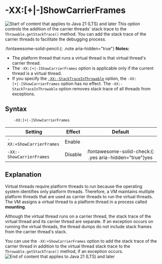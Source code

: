 <!--
* Copyright (c) 2017, 2025 IBM Corp. and others
*
* This program and the accompanying materials are made
* available under the terms of the Eclipse Public License 2.0
* which accompanies this distribution and is available at
* https://www.eclipse.org/legal/epl-2.0/ or the Apache
* License, Version 2.0 which accompanies this distribution and
* is available at https://www.apache.org/licenses/LICENSE-2.0.
*
* This Source Code may also be made available under the
* following Secondary Licenses when the conditions for such
* availability set forth in the Eclipse Public License, v. 2.0
* are satisfied: GNU General Public License, version 2 with
* the GNU Classpath Exception [1] and GNU General Public
* License, version 2 with the OpenJDK Assembly Exception [2].
*
* [1] https://www.gnu.org/software/classpath/license.html
* [2] https://openjdk.org/legal/assembly-exception.html
*
* SPDX-License-Identifier: EPL-2.0 OR Apache-2.0 OR GPL-2.0-only WITH Classpath-exception-2.0 OR GPL-2.0-only WITH OpenJDK-assembly-exception-1.0
-->

# -XX:\[+|-\]ShowCarrierFrames

![Start of content that applies to Java 21 (LTS) and later](cr/java21plus.png) This option controls the addition of the carrier threads' stack trace to the `Throwable.getStackTrace()` method. You can add the stack trace of the carrier threads to facilitate the debugging process.

:fontawesome-solid-pencil:{: .note aria-hidden="true"} **Notes:**

- The platform thread that runs a virtual thread is that virtual thread's carrier thread.
- The `-XX:[+|-]ShowCarrierFrames` option is applicable only if the current thread is a virtual thread.
- If you specify the [`-XX:-StackTraceInThrowable`](xxstacktraceinthrowable.md) option, the `-XX:[+|-]ShowCarrierFrames` option has no effect. The `-XX:-StackTraceInThrowable` option removes stack trace of all threads from exceptions.

## Syntax

        -XX:[+|-]ShowCarrierFrames

| Setting               | Effect  | Default                                                                            |
|-----------------------|---------|:----------------------------------------------------------------------------------:|
| `-XX:+ShowCarrierFrames` | Enable  |                                                                                 |
| `-XX:-ShowCarrierFrames` | Disable | :fontawesome-solid-check:{: .yes aria-hidden="true"}<span class="sr-only">yes</span>  |


## Explanation

Virtual threads require platform threads to run because the operating system identifies only platform threads. Therefore, a VM maintains multiple platform threads that are used as carrier threads to run the virtual threads. The VM assigns a virtual thread to a platform thread in a process called **mounting**.

Although the virtual thread runs on a carrier thread, the stack trace of the virtual thread and its carrier thread are separate. If an exception occurs on running the virtual threads, the thread dumps do not include stack frames from the carrier thread's stack.

You can use the `-XX:+ShowCarrierFrames` option to add the stack trace of the carrier thread in addition to the virtual thread stack trace to the `Throwable.getStackTrace()` method, if an exception occurs. ![End of content that applies to Java 21 (LTS) and later](cr/java_close_lts.png)



<!-- ==== END OF TOPIC ==== xxshowcarrierframes.md ==== -->
